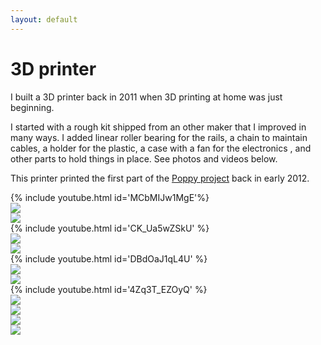 ```yaml
---
layout: default
---
```


# 3D printer

I built a 3D printer back in 2011 when 3D printing at home was just beginning.

I started with a rough kit shipped from an other maker that I improved in many ways. I added linear roller bearing for the rails, a chain to maintain cables, a holder for the plastic, a case with a fan for the electronics , and other parts to hold things in place. See photos and videos below.

This printer printed the first part of the [Poppy project](https://www.poppy-project.org/) back in early 2012.


<div class="container">

  <div class="row align-items-center justify-content-center">
    <div class="col-md-6"> {% include youtube.html id='MCbMIJw1MgE'%} </div>
    <div class="col-md"> <img class="img-responsive" src="img/poppy_leg_1.jpg"> </div>
    <div class="col-md"> <img class="img-responsive" src="img/poppy_leg_2.jpg"> </div>
  </div>

  <div class="row align-items-center justify-content-center">
    <div class="col-md-6"> {% include youtube.html id='CK_Ua5wZSkU' %} </div>
    <div class="col-md"> <img class="img-responsive" src="img/frame_1.jpg"> </div>
    <div class="col-md"> <img class="img-responsive" src="img/frame_2.jpg"> </div>
  </div>

  <div class="row align-items-center justify-content-center">
    <div class="col-md-6"> {% include youtube.html id='DBdOaJ1qL4U' %} </div>
    <div class="col-md"> <img class="img-responsive" src="img/cable_holder_1.jpg"> </div>
    <div class="col-md"> <img class="img-responsive" src="img/cable_holder_2.jpg"> </div>
  </div>

  <div class="row align-items-center justify-content-center">
    <div class="col-md-6"> {% include youtube.html id='4Zq3T_EZOyQ' %} </div>
    <div class="col-md"> <img class="img-responsive" src="img/building_plate.jpg"> </div>
    <div class="col-md"> <img class="img-responsive" src="img/linear_bearing.jpg"> </div>
  </div>

  <div class="row align-items-center justify-content-center">
    <div class="col-md"> <img class="img-responsive" src="img/nozzle.jpg"> </div>
    <div class="col-md"> <img class="img-responsive" src="img/electronic_case.jpg"> </div>
  </div>

</div>
